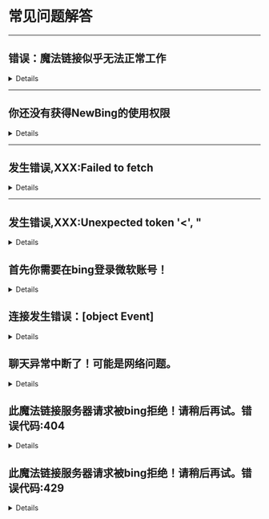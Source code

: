 # 常见问题解答

---
## 错误：魔法链接似乎无法正常工作
<details>

这种情况一般是因为魔法服务器所在的地区服务暂时不可用导致的，也就是微软暂时停止了此地区的服务。

这个比较玄学，鬼知道微软什么时候会停止，什么时候又开放。

可以换一个其他地区的魔法链接。

</details>


---
## 你还没有获得NewBing的使用权限
<details>

这种情况是当前的微软账号没有申请到newbing的使用权限。插件提供了自动申请加入候补的功能，但是不是一定会成功的。点击下面的黄字插件会自动尝试帮你申请权限，如果申请成功微软会给当前绑定的微软账号发送一封邮件，告知你已经加入等待列表。当账号获取到权限时微软会再次发送一封邮件告知你已经获得newbing的使用权限。如果你没有收到任何一封邮件，那可能是你的账号存在一些问题，没有资格申请权限。那就注册一个新的账吧！

目前新账号申请权限基本都会在10秒钟左右通过。

</details>

---
## 发生错误,XXX:Failed to fetch
<details>

就是网络问题，无法连接到魔法服务器。

重启电脑或手机，切换网络环境试试，或许就能解决。

总之，不是你的设备的问题就是魔法服务器的问题。

</details>

---
## 发生错误,XXX:Unexpected token '<', "
<details>

如果你使用的魔法链接是bing官方魔法链接，那么就是你所在的地区微软提供的是中国区服务。（如果条件允许，可以用科学上网解决。）

~~~
https://www.bing.com/
~~~


如果你使用的是其他魔法链接，那么这个魔法链接是中国区服务，换一个魔法链接吧。

</details>


## 首先你需要在bing登录微软账号！
<details>

当前微软账号登录过期，或者是没有登录微软账号。

打开这个网站 [https://cn.bing.com](https://cn.bing.com)

登录微软账号或重新登录微软账号

重新打开聊天页面，即可。

</details>


## 连接发生错误：[object Event]
<details>

当前网络环境较差，连接质量较差。可以尝试将聊天方式切换到魔法聊天，或许会有所改善。

（切换到魔法聊天可能导致连接质量更差，具体取决于当前网络情况。）

</details>

## 聊天异常中断了！可能是网络问题。
<details>

当前网络环境较差，连接质量较差。可以尝试将聊天方式切换到魔法聊天，或许会有所改善。

（切换到魔法聊天可能导致连接质量更差，具体取决于当前网络情况。）

</details>


## 此魔法链接服务器请求被bing拒绝！请稍后再试。错误代码:404
<details>

魔法服务所在的地区微软提供的是中国区服务。请求被拒绝。只能是换一个魔法链接了。
或者将魔法服务部署到国外。

</details>

## 此魔法链接服务器请求被bing拒绝！请稍后再试。错误代码:429
<details>

此魔法服务器的请求过多，被bing拒绝。这个服务器压力山大啊，等会再用吧！

</details>






